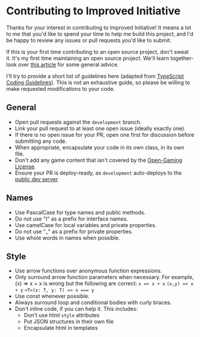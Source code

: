 # Contributing to Improved Initiative

Thanks for your interest in contributing to Improved Initiative! It means a lot to me that you'd like to spend your time to help me build this project, and I'd be happy to review any issues or pull requests you'd like to submit.

If this is your first time contributing to an open source project, don't sweat it. It's my first time maintaining an open source project. We'll learn together- look over [this article](https://opensource.guide/how-to-contribute/) for some general advice.

I'll try to provide a short list of guidelines here (adapted from [TypeScript Coding Guidelines](https://github.com/Microsoft/TypeScript/wiki/Coding-guidelines)). This is not an exhaustive guide, so please be willing to make requested modifications to your code.

## General
* Open pull requests against the `development` branch.
* Link your pull request to at least one open issue (ideally exactly one).
* If there is no open issue for your PR, open one first for discussion before submitting any code.
* When appropriate, encapsulate your code in its own class, in its own file.
* Don't add any game content that isn't covered by the [Open-Gaming License](http://dnd.wizards.com/articles/features/systems-reference-document-srd).
* Ensure your PR is deploy-ready, as `development` auto-deploys to the [public dev server](http://improved-initiative-dev.azurewebsites.net/)

## Names
* Use PascalCase for type names and public methods.
* Do not use "I" as a prefix for interface names.
* Use camelCase for local variables and private properties.
* Do not use "_" as a prefix for private properties.
* Use whole words in names when possible.

## Style
* Use arrow functions over anonymous function expressions.
* Only surround arrow function parameters when necessary. 
For example, (x) => x + x is wrong but the following are correct:
`x => x + x`
`(x,y) => x + y`
`<T>(x: T, y: T) => x === y`
* Use const whenever possible.
* Always surround loop and conditional bodies with curly braces.
* Don't inline code, if you can help it. This includes:
    * Don't use html `style` attributes
    * Put JSON structures in their own file
    * Encapsulate html in templates